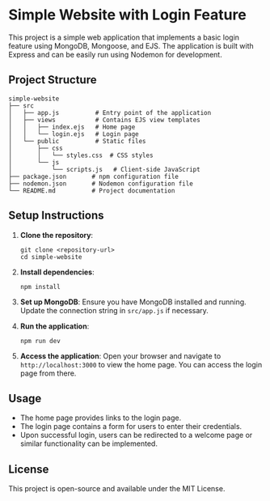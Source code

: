 # Simple Website with Login Feature

This project is a simple web application that implements a basic login feature using MongoDB, Mongoose, and EJS. The application is built with Express and can be easily run using Nodemon for development.

## Project Structure

```
simple-website
├── src
│   ├── app.js          # Entry point of the application
│   ├── views           # Contains EJS view templates
│   │   ├── index.ejs   # Home page
│   │   └── login.ejs   # Login page
│   └── public          # Static files
│       ├── css
│       │   └── styles.css  # CSS styles
│       └── js
│           └── scripts.js   # Client-side JavaScript
├── package.json       # npm configuration file
├── nodemon.json       # Nodemon configuration file
└── README.md          # Project documentation
```

## Setup Instructions

1. **Clone the repository**:
   ```
   git clone <repository-url>
   cd simple-website
   ```

2. **Install dependencies**:
   ```
   npm install
   ```

3. **Set up MongoDB**:
   Ensure you have MongoDB installed and running. Update the connection string in `src/app.js` if necessary.

4. **Run the application**:
   ```
   npm run dev
   ```

5. **Access the application**:
   Open your browser and navigate to `http://localhost:3000` to view the home page. You can access the login page from there.

## Usage

- The home page provides links to the login page.
- The login page contains a form for users to enter their credentials.
- Upon successful login, users can be redirected to a welcome page or similar functionality can be implemented.

## License

This project is open-source and available under the MIT License.
